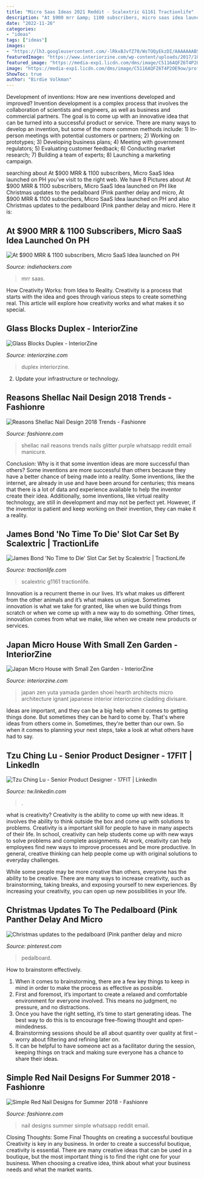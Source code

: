 ```yaml
---
title: "Micro Saas Ideas 2021 Reddit - Scalextric G1161 Tractionlife"
description: "At $900 mrr &amp; 1100 subscribers, micro saas idea launched on ph"
date: "2022-11-26"
categories:
- "ideas"
tags: ["ideas"]
images:
- "https://lh3.googleusercontent.com/-lRkxBJvfZ70/WsTOQyEkzDI/AAAAAAABSZI/3tgifLbYFDkLmwPlIOv0l-HVEt5KgG3uwCHMYCw/s0/7-red-nail-designs.jpeg"
featuredImage: "https://www.interiorzine.com/wp-content/uploads/2017/10/japanese-house-hearth-architects-2.jpg"
featured_image: "https://media-exp1.licdn.com/dms/image/C5116AQFZ6T4P2OE9ow/profile-displaybackgroundimage-shrink_200_800/0/1539585390608?e=2147483647&amp;v=beta&amp;t=o7j15UYVZnrxSbKXhfQYE9sOJKKs6BRmFSf6rQmFK2w"
image: "https://media-exp1.licdn.com/dms/image/C5116AQFZ6T4P2OE9ow/profile-displaybackgroundimage-shrink_200_800/0/1539585390608?e=2147483647&amp;v=beta&amp;t=o7j15UYVZnrxSbKXhfQYE9sOJKKs6BRmFSf6rQmFK2w"
ShowToc: true
author: "Birdie Volkman"
---
```



Development of inventions: How are new inventions developed and improved?
Invention development is a complex process that involves the collaboration of scientists and engineers, as well as business and commercial partners. The goal is to come up with an innovative idea that can be turned into a successful product or service. There are many ways to develop an invention, but some of the more common methods include: 1) In-person meetings with potential customers or partners; 2) Working on prototypes; 3) Developing business plans; 4) Meeting with government regulators; 5) Evaluating customer feedback; 6) Conducting market research; 7) Building a team of experts; 8) Launching a marketing campaign.

	

		
searching about At $900 MRR &amp; 1100 subscribers, Micro SaaS Idea launched on PH you've visit to the right web. We have 8 Pictures about At $900 MRR &amp; 1100 subscribers, Micro SaaS Idea launched on PH like Christmas updates to the pedalboard (Pink panther delay and micro, At $900 MRR &amp; 1100 subscribers, Micro SaaS Idea launched on PH and also Christmas updates to the pedalboard (Pink panther delay and micro. Here it is:
		
    
## At $900 MRR &amp; 1100 Subscribers, Micro SaaS Idea Launched On PH

<img loading=lazy src="https://storage.googleapis.com/indie-hackers.appspot.com/post-images/903ee5ab68/bxrLgFAT7Zc4QHQyhoi4wJDo9r83/61e626d9-3fed-3246-08ee-c74200b12682.png" onerror="this.onerror=null;this.src='https://tse2.mm.bing.net/th?id=OIP.LVLGNdy7MoSuPF3TJoEBhQHaEp&amp;pid=15.1';" alt="At $900 MRR &amp; 1100 subscribers, Micro SaaS Idea launched on PH">

_Source: indiehackers.com_

>mrr saas. 

	

How Creativity Works: from Idea to Reality.
Creativity is a process that starts with the idea and goes through various steps to create something real. This article will explore how creativity works and what makes it so special.

    
## Glass Blocks Duplex - InteriorZine

<img loading=lazy src="https://www.interiorzine.com/wp-content/uploads/2021/06/duplex-fish-design-studio-6.jpg" onerror="this.onerror=null;this.src='https://tse3.mm.bing.net/th?id=OIP.GN517ulknmkdhNhINlHYSAHaJE&amp;pid=15.1';" alt="Glass Blocks Duplex - InteriorZine">

_Source: interiorzine.com_

>duplex interiorzine. 

	

2. Update your infrastructure or technology.

    
## Reasons Shellac Nail Design 2018 Trends - Fashionre

<img loading=lazy src="https://lh3.googleusercontent.com/-C9T8HrTJ-dM/WoidprGHfiI/AAAAAAABLAI/svBxSohw7ZYgGzMbPuJE-kz9Frev5JE8gCHMYCw/s0/48-shellac-nails-thecuddl.jpg" onerror="this.onerror=null;this.src='https://tse3.mm.bing.net/th?id=OIP.2CGeH2giVdZmBbgzjazYiwHaJ4&amp;pid=15.1';" alt="Reasons Shellac Nail Design 2018 Trends - Fashionre">

_Source: fashionre.com_

>shellac nail reasons trends nails glitter purple whatsapp reddit email manicure. 

	

Conclusion: Why is it that some invention ideas are more successful than others?
Some inventions are more successful than others because they have a better chance of being made into a reality. Some inventions, like the internet, are already in use and have been around for centuries; this means that there is a lot of data and experience available to help the inventor create their idea. Additionally, some inventions, like virtual reality technology, are still in development and may not be perfect yet. However, if the inventor is patient and keep working on their invention, they can make it a reality.

    
## James Bond &#039;No Time To Die&#039; Slot Car Set By Scalextric | TractionLife

<img loading=lazy src="https://i1.wp.com/tractionlife.com/wp-content/uploads/2020/08/James-Bond-No-Time-to-Die-Slot-Car-Set-by-Scalextric-box.jpg?ssl=1" onerror="this.onerror=null;this.src='https://tse3.mm.bing.net/th?id=OIP.bS7EuRNE12yJ90vjy4tt0AHaFu&amp;pid=15.1';" alt="James Bond &#039;No Time to Die&#039; Slot Car Set by Scalextric | TractionLife">

_Source: tractionlife.com_

>scalextric g1161 tractionlife. 

	

Innovation is a recurrent theme in our lives. It’s what makes us different from the other animals and it’s what makes us unique. Sometimes innovation is what we take for granted, like when we build things from scratch or when we come up with a new way to do something. Other times, innovation comes from what we make, like when we create new products or services.

    
## Japan Micro House With Small Zen Garden - InteriorZine

<img loading=lazy src="https://www.interiorzine.com/wp-content/uploads/2017/10/japanese-house-hearth-architects-2.jpg" onerror="this.onerror=null;this.src='https://tse2.mm.bing.net/th?id=OIP.arLf4kH-fHoX8lHLhQxbKAHaFC&amp;pid=15.1';" alt="Japan Micro House with Small Zen Garden - InteriorZine">

_Source: interiorzine.com_

>japan zen yuta yamada garden shoei hearth architects micro architecture ignant japanese interior interiorzine cladding divisare. 

	

Ideas are important, and they can be a big help when it comes to getting things done. But sometimes they can be hard to come by. That's where ideas from others come in. Sometimes, they're better than our own. So when it comes to planning your next steps, take a look at what others have had to say.

    
## Tzu Ching Lu - Senior Product Designer - 17FIT | LinkedIn

<img loading=lazy src="https://media-exp1.licdn.com/dms/image/C5116AQFZ6T4P2OE9ow/profile-displaybackgroundimage-shrink_200_800/0/1539585390608?e=2147483647&amp;v=beta&amp;t=o7j15UYVZnrxSbKXhfQYE9sOJKKs6BRmFSf6rQmFK2w" onerror="this.onerror=null;this.src='https://tse1.mm.bing.net/th?id=OIP.WrflBOV4I6UMfGO7kQ9K3AHaB2&amp;pid=15.1';" alt="Tzu Ching Lu - Senior Product Designer - 17FIT | LinkedIn">

_Source: tw.linkedin.com_

>. 

	

what is creativity?
Creativity is the ability to come up with new ideas. It involves the ability to think outside the box and come up with solutions to problems.
Creativity is a important skill for people to have in many aspects of their life. In school, creativity can help students come up with new ways to solve problems and complete assignments. At work, creativity can help employees find new ways to improve processes and be more productive. In general, creative thinking can help people come up with original solutions to everyday challenges.

While some people may be more creative than others, everyone has the ability to be creative. There are many ways to increase creativity, such as brainstorming, taking breaks, and exposing yourself to new experiences. By increasing your creativity, you can open up new possibilities in your life.

    
## Christmas Updates To The Pedalboard (Pink Panther Delay And Micro

<img loading=lazy src="https://i.pinimg.com/originals/ac/d1/28/acd12841e20e9873332789ee4a5c636b.jpg" onerror="this.onerror=null;this.src='https://tse3.mm.bing.net/th?id=OIP.wicSQKLRCIeyXVHrP8amvgHaFj&amp;pid=15.1';" alt="Christmas updates to the pedalboard (Pink panther delay and micro">

_Source: pinterest.com_

>pedalboard. 

	

How to brainstorm effectively.
1. When it comes to brainstorming, there are a few key things to keep in mind in order to make the process as effective as possible. 
2. First and foremost, it’s important to create a relaxed and comfortable environment for everyone involved. This means no judgment, no pressure, and no distractions. 
3. Once you have the right setting, it’s time to start generating ideas. The best way to do this is to encourage free-flowing thought and open-mindedness. 
4. Brainstorming sessions should be all about quantity over quality at first – worry about filtering and refining later on. 
5. It can be helpful to have someone act as a facilitator during the session, keeping things on track and making sure everyone has a chance to share their ideas. 

    
## Simple Red Nail Designs For Summer 2018 - Fashionre

<img loading=lazy src="https://lh3.googleusercontent.com/-lRkxBJvfZ70/WsTOQyEkzDI/AAAAAAABSZI/3tgifLbYFDkLmwPlIOv0l-HVEt5KgG3uwCHMYCw/s0/7-red-nail-designs.jpeg" onerror="this.onerror=null;this.src='https://tse4.mm.bing.net/th?id=OIP.f6bB3Ovk8k3oMtLzjfsGNAHaJ4&amp;pid=15.1';" alt="Simple Red Nail Designs for Summer 2018 - Fashionre">

_Source: fashionre.com_

>nail designs summer simple whatsapp reddit email. 

	

Closing Thoughts: Some Final Thoughts on creating a successful boutique
Creativity is key in any business. In order to create a successful boutique, creativity is essential. There are many creative ideas that can be used in a boutique, but the most important thing is to find the right one for your business. When choosing a creative idea, think about what your business needs and what the market wants.

